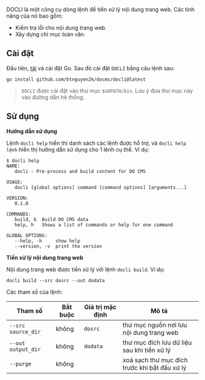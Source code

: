 DOCLI là một công cụ dòng lệnh để tiền xử lý nội dung trang web. Các tính năng của nó bao gồm:
- Kiểm tra lỗi cho nội dung trang web.
- Xây dựng chỉ mục toàn văn.

## Cài đặt

Đầu tiên, <a href="https://go.dev/doc/install" target="_blank">tải</a> và cài đặt Go. Sau đó cài đặt `DOCLI` bằng câu lệnh sau:
```shell
go install github.com/btnguyen2k/docms/docli@latest
```

> `DOCLI` được cài đặt vào thư mục `$GOPATH/bin`. Lưu ý đưa thư mục này vào đường dẫn hệ thống.

## Sử dụng

**Hướng dẫn sử dụng**

Lệnh `docli help` hiển thị danh sách các lệnh được hỗ trợ, và `docli help lệnh` hiển thị hướng dẫn sử dụng cho 1 lệnh cụ thể. Ví dụ:

```shell
$ docli help
NAME:
   docli - Pre-process and build content for DO CMS

USAGE:
   docli [global options] command [command options] [arguments...]

VERSION:
   0.1.0

COMMANDS:
   build, b  Build DO CMS data
   help, h   Shows a list of commands or help for one command

GLOBAL OPTIONS:
   --help, -h     show help
   --version, -v  print the version
```

**Tiền xử lý nội dung trang web**

Nội dung trang web được tiền xử lý với lệnh `docli build`. Ví dụ:

```shell
docli build --src dosrc --out dodata
```

Các tham số của lệnh:

|Tham số|Bắt buộc|Giá trị mặc định|Mô tả|
|---|---|---|---|
|`--src source_dir`|không|`dosrc`|thư mục nguồn nơi lưu nội dung trang web|
|`--out output_dir`|không|`dodata`|thư mục đích lưu dữ liệu sau khi tiền xử lý|
|`--purge`|không||xoá sạch thư mục đích trước khi bắt đầu xử lý|
